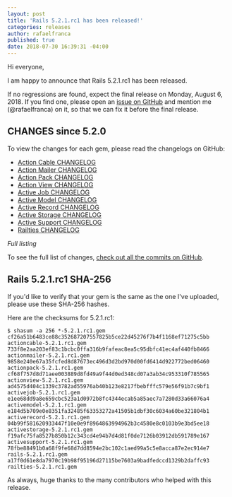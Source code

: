 ```yaml
---
layout: post
title: 'Rails 5.2.1.rc1 has been released!'
categories: releases
author: rafaelfranca
published: true
date: 2018-07-30 16:39:31 -04:00
---
```

Hi everyone,

I am happy to announce that Rails 5.2.1.rc1 has been released.

If no regressions are found, expect the final release on Monday, August 6, 2018.
If you find one, please open an [issue on GitHub](https://github.com/rails/rails/issues/new)
and mention me (@rafaelfranca) on it, so that we can fix it before the final release.

## CHANGES since 5.2.0

To view the changes for each gem, please read the changelogs on GitHub:

* [Action Cable CHANGELOG](https://github.com/rails/rails/blob/v5.2.1.rc1/actioncable/CHANGELOG.md)
* [Action Mailer CHANGELOG](https://github.com/rails/rails/blob/v5.2.1.rc1/actionmailer/CHANGELOG.md)
* [Action Pack CHANGELOG](https://github.com/rails/rails/blob/v5.2.1.rc1/actionpack/CHANGELOG.md)
* [Action View CHANGELOG](https://github.com/rails/rails/blob/v5.2.1.rc1/actionview/CHANGELOG.md)
* [Active Job CHANGELOG](https://github.com/rails/rails/blob/v5.2.1.rc1/activejob/CHANGELOG.md)
* [Active Model CHANGELOG](https://github.com/rails/rails/blob/v5.2.1.rc1/activemodel/CHANGELOG.md)
* [Active Record CHANGELOG](https://github.com/rails/rails/blob/v5.2.1.rc1/activerecord/CHANGELOG.md)
* [Active Storage CHANGELOG](https://github.com/rails/rails/blob/v5.2.1.rc1/activestorage/CHANGELOG.md)
* [Active Support CHANGELOG](https://github.com/rails/rails/blob/v5.2.1.rc1/activesupport/CHANGELOG.md)
* [Railties CHANGELOG](https://github.com/rails/rails/blob/v5.2.1.rc1/railties/CHANGELOG.md)

*Full listing*

To see the full list of changes, [check out all the commits on
GitHub](https://github.com/rails/rails/compare/v5.2.0...v5.2.1.rc1).

## Rails 5.2.1.rc1 SHA-256

If you'd like to verify that your gem is the same as the one I've uploaded,
please use these SHA-256 hashes.

Here are the checksums for 5.2.1.rc1:

```
$ shasum -a 256 *-5.2.1.rc1.gem
cf26a51b6483ce88c352687207557825b5ce22d45276f7b4f1168ef71275c5bb  actioncable-5.2.1.rc1.gem
733f8e2aa203ef83c1bcbc0ffa316b9fafeac8ea5c95dbfc41ec4af440fb8466  actionmailer-5.2.1.rc1.gem
9858e240e67a35fcfed8d87673ec496d3d2bd970d00fd6414d922772bed06460  actionpack-5.2.1.rc1.gem
cf68f757d8d71aee003889d8fd49a9f44d0ed348cd07a3ab34c953310f785565  actionview-5.2.1.rc1.gem
ad4575d404c1339c3782ad55976ab40b123e8217fbebfffc579e56f91b7c9bf1  activejob-5.2.1.rc1.gem
e1ee68dd9a8e659cbc523a1d0972b8fc4344ecab5a85aec7a7280d33a66076a4  activemodel-5.2.1.rc1.gem
e184d5b709e0e8351fa32485f63353272a41505b1dbf30c6034a60be321804b1  activerecord-5.2.1.rc1.gem
04b99f581620933447f10e0e9f8964863994962b3c4580e8c0103b9e3bd5ee18  activestorage-5.2.1.rc1.gem
f19afc75fa8527b850b12c343cd4e94b7d4d81f0de7126b03912db591789e167  activesupport-5.2.1.rc1.gem
78fbe88491b0a68f9fe68d7dd8594e2bc102c1aed99a5c5e8acca87e2ec914e7  rails-5.2.1.rc1.gem
a17f0d61e8da7970c19b98f95196d27115be7603a9badfedccd1329b2daffc93  railties-5.2.1.rc1.gem
```

As always, huge thanks to the many contributors who helped with this release.

